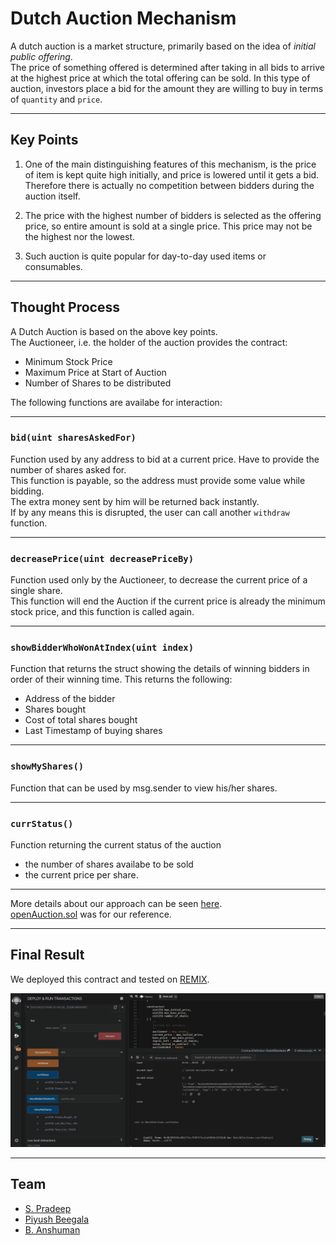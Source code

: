 # Dutch Auction Mechanism

A dutch auction is a market structure, primarily based on the idea of _initial public offering_.  
The price of something offered is determined after taking in all bids to arrive at the highest price at which the total offering can be sold. In this type of auction, investors place a bid for the amount they are willing to buy in terms of `quantity` and `price`.

---

## Key Points

1. One of the main distinguishing features of this mechanism, is the price of item is kept quite high initially, and price is lowered until it gets a bid.  
   Therefore there is actually no competition between bidders during the auction itself.

2. The price with the highest number of bidders is selected as the offering price, so entire amount is sold at a single price. This price may not be the highest nor the lowest.

3. Such auction is quite popular for day-to-day used items or consumables.

---

## Thought Process

A Dutch Auction is based on the above key points.  
The Auctioneer, i.e. the holder of the auction provides the contract:

- Minimum Stock Price
- Maximum Price at Start of Auction
- Number of Shares to be distributed

The following functions are availabe for interaction:

---

### `bid(uint sharesAskedFor)`

Function used by any address to bid at a current price. Have to provide the number of shares asked for.  
This function is payable, so the address must provide some value while bidding.  
The extra money sent by him will be returned back instantly.  
If by any means this is disrupted, the user can call another `withdraw` function.

---

### `decreasePrice(uint decreasePriceBy)`

Function used only by the Auctioneer, to decrease the current price of a single share.  
This function will end the Auction if the current price is already the minimum stock price, and this function is called again.

---

### `showBidderWhoWonAtIndex(uint index)`

Function that returns the struct showing the details of winning bidders in order of their winning time.
This returns the following:

- Address of the bidder
- Shares bought
- Cost of total shares bought
- Last Timestamp of buying shares

---

### `showMyShares()`

Function that can be used by msg.sender to view his/her shares.

---

### `currStatus()`

Function returning the current status of the auction

- the number of shares availabe to be sold
- the current price per share.

---

More details about our approach can be seen [here](./approach.txt).  
[openAuction.sol](./openAuction.sol) was for our reference.

---

## Final Result

We deployed this contract and tested on [REMIX](https://remix.ethereum.org).

![screenshot](./assets/remixDutchAuction.png)

---

## Team

- [S. Pradeep](https://github.com/suresh-pradeep)
- [Piyush Beegala](https://github.com/franticalien)
- [B. Anshuman](https://github.com/ba-13)
